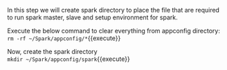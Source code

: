 In this step we will create spark directory to place the file that are required to run spark master, slave and setup environment for spark.<br>

Execute the below command to clear everything from appconfig directory:<br>
`rm -rf ~/Spark/appconfig/*`{{execute}}

Now, create the spark directory<br>
`mkdir ~/Spark/appconfig/spark`{{execute}}
